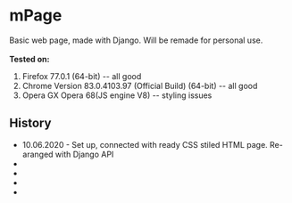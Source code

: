 # mPage
Basic web page, made with Django. Will be remade for personal use.
<br>
<br>
<strong>Tested on:</strong>
<br>
  <ol>
    <li> Firefox 77.0.1 (64-bit) -- all good </li>
    <li> Chrome Version 83.0.4103.97 (Official Build) (64-bit) -- all good </li>
    <li> Opera GX Opera 68(JS engine V8) -- styling issues </li>
  </ol>

<h2> History </h2>
<ul>
  <li> 10.06.2020 - Set up, connected with ready CSS stiled HTML page. Re-aranged with Django API  </li>
  <li>  </li>
  <li>  </li>
  <li>  </li>
  <li>  </li>
</ul>
